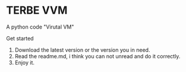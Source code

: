 # TERBE VVM

A python code "Virutal VM"

Get started

1. Download the latest version or the version you in need.
2. Read the readme.md, i think you can not unread and do it correctly.
3. Enjoy it.
